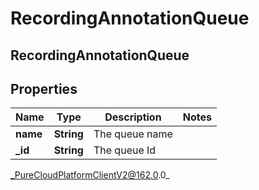 # RecordingAnnotationQueue

## RecordingAnnotationQueue

## Properties

|Name | Type | Description | Notes|
|------------ | ------------- | ------------- | -------------|
| **name** | **String** | The queue name | |
| **_id** | **String** | The queue Id | |



_PureCloudPlatformClientV2@162.0.0_
